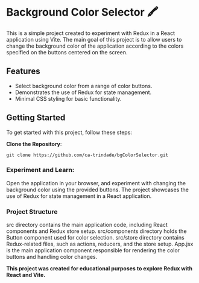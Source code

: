 # Background Color Selector 🖍

This is a simple project created to experiment with Redux in a React application using Vite. The main goal of this project is to allow users to change the background color of the application according to the colors specified on the buttons centered on the screen.

## Features

- Select background color from a range of color buttons.
- Demonstrates the use of Redux for state management.
- Minimal CSS styling for basic functionality.

## Getting Started

To get started with this project, follow these steps:

**Clone the Repository**:

```shell
git clone https://github.com/ca-trindade/bgColorSelector.git
```

### Experiment and Learn:

Open the application in your browser, and experiment with changing the background color using the provided buttons. The project showcases the use of Redux for state management in a React application.

### Project Structure

src directory contains the main application code, including React components and Redux store setup.
src/components directory holds the Button component used for color selection.
src/store directory contains Redux-related files, such as actions, reducers, and the store setup.
App.jsx is the main application component responsible for rendering the color buttons and handling color changes.

**This project was created for educational purposes to explore Redux with React and Vite.**
